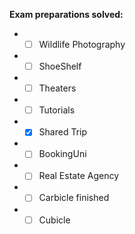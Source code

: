**Exam preparations solved:**

* - [ ] Wildlife Photography
* - [ ] ShoeShelf
* - [ ] Theaters
* - [ ] Tutorials
* - [x] Shared Trip
* - [ ] BookingUni
* - [ ] Real Estate Agency
* - [ ] Carbicle finished
* - [ ] Cubicle